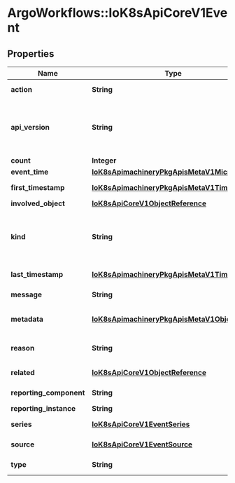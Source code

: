 # ArgoWorkflows::IoK8sApiCoreV1Event

## Properties
Name | Type | Description | Notes
------------ | ------------- | ------------- | -------------
**action** | **String** | What action was taken/failed regarding to the Regarding object. | [optional] 
**api_version** | **String** | APIVersion defines the versioned schema of this representation of an object. Servers should convert recognized schemas to the latest internal value, and may reject unrecognized values. More info: https://git.k8s.io/community/contributors/devel/sig-architecture/api-conventions.md#resources | [optional] 
**count** | **Integer** | The number of times this event has occurred. | [optional] 
**event_time** | [**IoK8sApimachineryPkgApisMetaV1MicroTime**](IoK8sApimachineryPkgApisMetaV1MicroTime.md) | Time when this Event was first observed. | [optional] 
**first_timestamp** | [**IoK8sApimachineryPkgApisMetaV1Time**](IoK8sApimachineryPkgApisMetaV1Time.md) | The time at which the event was first recorded. (Time of server receipt is in TypeMeta.) | [optional] 
**involved_object** | [**IoK8sApiCoreV1ObjectReference**](IoK8sApiCoreV1ObjectReference.md) | The object that this event is about. | 
**kind** | **String** | Kind is a string value representing the REST resource this object represents. Servers may infer this from the endpoint the client submits requests to. Cannot be updated. In CamelCase. More info: https://git.k8s.io/community/contributors/devel/sig-architecture/api-conventions.md#types-kinds | [optional] 
**last_timestamp** | [**IoK8sApimachineryPkgApisMetaV1Time**](IoK8sApimachineryPkgApisMetaV1Time.md) | The time at which the most recent occurrence of this event was recorded. | [optional] 
**message** | **String** | A human-readable description of the status of this operation. | [optional] 
**metadata** | [**IoK8sApimachineryPkgApisMetaV1ObjectMeta**](IoK8sApimachineryPkgApisMetaV1ObjectMeta.md) | Standard object&#39;s metadata. More info: https://git.k8s.io/community/contributors/devel/sig-architecture/api-conventions.md#metadata | 
**reason** | **String** | This should be a short, machine understandable string that gives the reason for the transition into the object&#39;s current status. | [optional] 
**related** | [**IoK8sApiCoreV1ObjectReference**](IoK8sApiCoreV1ObjectReference.md) | Optional secondary object for more complex actions. | [optional] 
**reporting_component** | **String** | Name of the controller that emitted this Event, e.g. &#x60;kubernetes.io/kubelet&#x60;. | [optional] 
**reporting_instance** | **String** | ID of the controller instance, e.g. &#x60;kubelet-xyzf&#x60;. | [optional] 
**series** | [**IoK8sApiCoreV1EventSeries**](IoK8sApiCoreV1EventSeries.md) | Data about the Event series this event represents or nil if it&#39;s a singleton Event. | [optional] 
**source** | [**IoK8sApiCoreV1EventSource**](IoK8sApiCoreV1EventSource.md) | The component reporting this event. Should be a short machine understandable string. | [optional] 
**type** | **String** | Type of this event (Normal, Warning), new types could be added in the future | [optional] 


